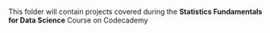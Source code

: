 This folder will contain projects covered during the **Statistics Fundamentals for Data Science** Course on Codecademy
